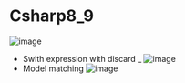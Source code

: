 # Csharp8_9
![image](https://user-images.githubusercontent.com/64368109/132987144-027d1c63-5775-4fbb-ab78-35ba9cdcd261.png)
-  Swith expression with discard _
![image](https://user-images.githubusercontent.com/64368109/132987230-686774af-2616-407d-92c6-e29813865781.png)
-  Model matching
![image](https://user-images.githubusercontent.com/64368109/132987262-05f0a590-2854-4f79-a6a8-264c679460ea.png)
